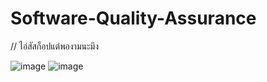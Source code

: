# Software-Quality-Assurance
// ไอ่สัสก็อปแต่พองามนะมึง

![image](https://imgur.com/jszBIl6.jpg)
![image](https://imgur.com/a/swNEaBa.jpg)
